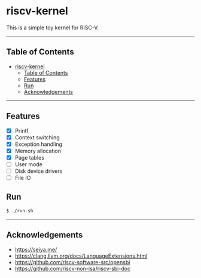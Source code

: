 # riscv-kernel
This is a simple toy kernel for RISC-V. 

---

## Table of Contents
- [riscv-kernel](#riscv-kernel)
  - [Table of Contents](#table-of-contents)
  - [Features](#features)
  - [Run](#run)
  - [Acknowledgements](#acknowledgements)

---

## Features
- [x] Printf
- [x] Context switching
- [x] Exception handling
- [x] Memory allocation
- [x] Page tables 
- [ ] User mode
- [ ] Disk device drivers
- [ ] File IO

## Run
```bash
$ ./run.sh
```

---

## Acknowledgements
- <https://seiya.me/>
- <https://clang.llvm.org/docs/LanguageExtensions.html>
- <https://github.com/riscv-software-src/opensbi>
- <https://github.com/riscv-non-isa/riscv-sbi-doc>